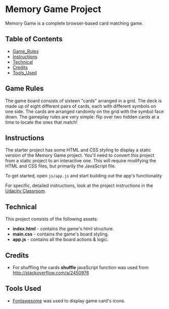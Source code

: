 # Memory Game Project
Memory Game is a complete browser-based card matching game.

## Table of Contents
* [Game_Rules](#game-rules)
* [Instructions](#instructions)
* [Technical](#technical)
* [Credits](#credits)
* [Tools_Used](#tools-used)


## Game Rules
The game board consists of sixteen "cards" arranged in a grid. The deck is made up of eight different pairs of cards, each with different symbols on one side. The cards are arranged randomly on the grid with the symbol face down. The gameplay rules are very simple: flip over two hidden cards at a time to locate the ones that match!



## Instructions

The starter project has some HTML and CSS styling to display a static version of the Memory Game project. You'll need to convert this project from a static project to an interactive one. This will require modifying the HTML and CSS files, but primarily the JavaScript file.

To get started, open `js/app.js` and start building out the app's functionality

For specific, detailed instructions, look at the project instructions in the [Udacity Classroom](https://classroom.udacity.com/me).

## Technical

This project consists of the following assets:

* **index.html**  - contains the game's html structure.
* **main.css** - contains the game's board styling.
* **app.js** - contains all the board actions & logic.

## Credits

* For shuffling the cards **shuffle** javaScript function was used from http://stackoverflow.com/a/2450976

## Tools Used

* [Fontawesome](http://fontawesome.io/icons/) was used to display game card's icons.
